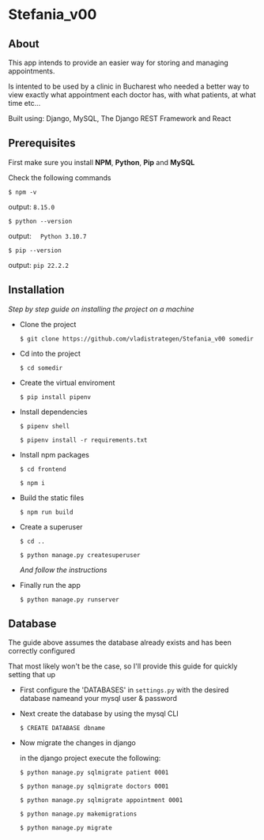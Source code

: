 # Stefania_v00

## About

This app intends to provide an easier way for storing and managing appointments.

Is intented to be used by a clinic in Bucharest who needed a better way to view exactly what appointment each doctor has, with what patients, at what time etc...

Built using:
    Django, MySQL, The Django REST Framework and React



## Prerequisites
First make sure you install **NPM**, **Python**, **Pip** and **MySQL**

Check the following commands
```
$ npm -v
```
output: ``` 8.15.0 ```


```
$ python --version
```
output: ```  Python 3.10.7```

```
$ pip --version
```

output: ``` pip 22.2.2 ```

## Installation
_Step by step guide on installing the project on a machine_ 

* Clone the project

    ```$ git clone https://github.com/vladistrategen/Stefania_v00 somedir ```

* Cd into the project

    ```$ cd somedir```

* Create the virtual enviroment

    ```$ pip install pipenv```

* Install dependencies

    ```$ pipenv shell```

    ```$ pipenv install -r requirements.txt```

* Install npm packages
    
    ```$ cd frontend```

    ```$ npm i```

* Build the static files

    ```$ npm run build```

* Create a superuser

    ```$ cd ..```

    ```$ python manage.py createsuperuser```

    _And follow the instructions_

* Finally run the app

    ```$ python manage.py runserver```

## Database

The guide above assumes the database already exists and has been correctly configured

That most likely won't be the case, so I'll provide this guide for quickly setting that up

* First configure the 'DATABASES' in ```settings.py``` with the desired database nameand your mysql user & password

* Next create the database by using the mysql CLI

    ```$ CREATE DATABASE dbname```

* Now migrate the changes in django

    in the django project execute the following:

    ```$ python manage.py sqlmigrate patient 0001```

    ```$ python manage.py sqlmigrate doctors 0001```
    
    ```$ python manage.py sqlmigrate appointment 0001```

    ```$ python manage.py makemigrations```

    ```$ python manage.py migrate```



    
